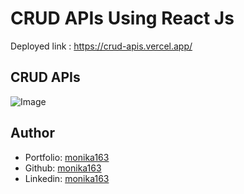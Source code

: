 # CRUD APIs Using React Js

Deployed link : https://crud-apis.vercel.app/

## CRUD APIs
![Image](https://github.com/user-attachments/assets/3dfd5fed-9055-4473-a8e6-7514059d2ec3)

## Author

- Portfolio: [monika163](----)
- Github: [monika163](https://github.com/monika163)
- Linkedin: [monika163](https://www.linkedin.com/in/monika-dewangan-78a427149/)

